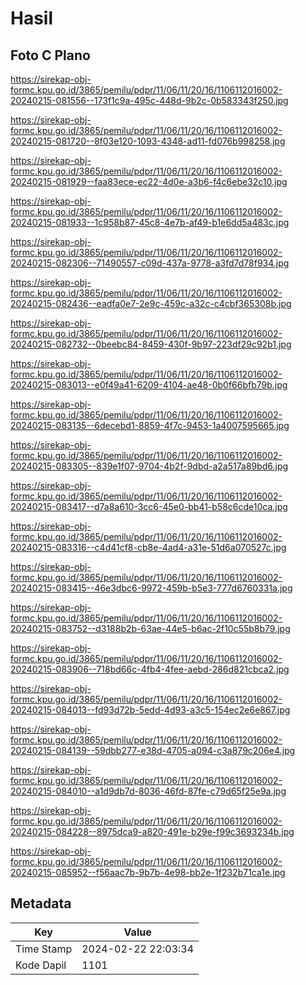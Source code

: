 # Hasil

## Foto C Plano

https://sirekap-obj-formc.kpu.go.id/3865/pemilu/pdpr/11/06/11/20/16/1106112016002-20240215-081556--173f1c9a-495c-448d-9b2c-0b583343f250.jpg

https://sirekap-obj-formc.kpu.go.id/3865/pemilu/pdpr/11/06/11/20/16/1106112016002-20240215-081720--8f03e120-1093-4348-ad11-fd076b998258.jpg

https://sirekap-obj-formc.kpu.go.id/3865/pemilu/pdpr/11/06/11/20/16/1106112016002-20240215-081929--faa83ece-ec22-4d0e-a3b6-f4c6ebe32c10.jpg

https://sirekap-obj-formc.kpu.go.id/3865/pemilu/pdpr/11/06/11/20/16/1106112016002-20240215-081933--1c958b87-45c8-4e7b-af49-b1e6dd5a483c.jpg

https://sirekap-obj-formc.kpu.go.id/3865/pemilu/pdpr/11/06/11/20/16/1106112016002-20240215-082306--71490557-c09d-437a-9778-a3fd7d78f934.jpg

https://sirekap-obj-formc.kpu.go.id/3865/pemilu/pdpr/11/06/11/20/16/1106112016002-20240215-082436--eadfa0e7-2e9c-459c-a32c-c4cbf365308b.jpg

https://sirekap-obj-formc.kpu.go.id/3865/pemilu/pdpr/11/06/11/20/16/1106112016002-20240215-082732--0beebc84-8459-430f-9b97-223df29c92b1.jpg

https://sirekap-obj-formc.kpu.go.id/3865/pemilu/pdpr/11/06/11/20/16/1106112016002-20240215-083013--e0f49a41-6209-4104-ae48-0b0f66bfb79b.jpg

https://sirekap-obj-formc.kpu.go.id/3865/pemilu/pdpr/11/06/11/20/16/1106112016002-20240215-083135--6decebd1-8859-4f7c-9453-1a4007595665.jpg

https://sirekap-obj-formc.kpu.go.id/3865/pemilu/pdpr/11/06/11/20/16/1106112016002-20240215-083305--839e1f07-9704-4b2f-9dbd-a2a517a89bd6.jpg

https://sirekap-obj-formc.kpu.go.id/3865/pemilu/pdpr/11/06/11/20/16/1106112016002-20240215-083417--d7a8a610-3cc6-45e0-bb41-b58c6cde10ca.jpg

https://sirekap-obj-formc.kpu.go.id/3865/pemilu/pdpr/11/06/11/20/16/1106112016002-20240215-083316--c4d41cf8-cb8e-4ad4-a31e-51d6a070527c.jpg

https://sirekap-obj-formc.kpu.go.id/3865/pemilu/pdpr/11/06/11/20/16/1106112016002-20240215-083415--46e3dbc6-9972-459b-b5e3-777d6760331a.jpg

https://sirekap-obj-formc.kpu.go.id/3865/pemilu/pdpr/11/06/11/20/16/1106112016002-20240215-083752--d3188b2b-63ae-44e5-b6ac-2f10c55b8b79.jpg

https://sirekap-obj-formc.kpu.go.id/3865/pemilu/pdpr/11/06/11/20/16/1106112016002-20240215-083906--718bd66c-4fb4-4fee-aebd-286d821cbca2.jpg

https://sirekap-obj-formc.kpu.go.id/3865/pemilu/pdpr/11/06/11/20/16/1106112016002-20240215-084013--fd93d72b-5edd-4d93-a3c5-154ec2e6e867.jpg

https://sirekap-obj-formc.kpu.go.id/3865/pemilu/pdpr/11/06/11/20/16/1106112016002-20240215-084139--59dbb277-e38d-4705-a094-c3a879c206e4.jpg

https://sirekap-obj-formc.kpu.go.id/3865/pemilu/pdpr/11/06/11/20/16/1106112016002-20240215-084010--a1d9db7d-8036-46fd-87fe-c79d65f25e9a.jpg

https://sirekap-obj-formc.kpu.go.id/3865/pemilu/pdpr/11/06/11/20/16/1106112016002-20240215-084228--8975dca9-a820-491e-b29e-f99c3693234b.jpg

https://sirekap-obj-formc.kpu.go.id/3865/pemilu/pdpr/11/06/11/20/16/1106112016002-20240215-085952--f56aac7b-9b7b-4e98-bb2e-1f232b71ca1e.jpg


## Metadata

| Key        | Value               |
| ---------- | ------------------- |
| Time Stamp | 2024-02-22 22:03:34 |
| Kode Dapil | 1101                |



